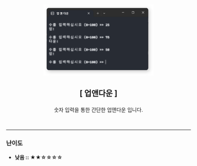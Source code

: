 
<p align='center'>
    <img src='../../image/uad-screenshot.png' width='300'>
</p>

## <p align='center'>**[ 업앤다운 ]**</p>
<p align='center'>숫자 입력을 통한 간단한 업앤다운 입니다.</p>

<br>

---

### **난이도**
* **낮음 :: ★★☆☆☆☆**